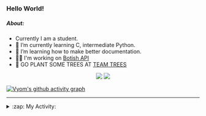 ### Hello World!

##### About:
- Currently I am a student.
- 🌱 I’m currently learning C, intermediate Python.
- 🌱 I’m learning how to make better documentation.
- 👨‍💻 I'm working on [Botish API](https://github.com/Vyvy-vi/api)
- 🌱 GO PLANT SOME TREES AT [TEAM TREES](https://teamtrees.org/)

<p align="center">
  <a href="https://twitter.com/Vyvy_viM"><img target="_blank" src="https://img.shields.io/badge/twitter%20@Vyvy_viM-0D95E8?style=for-the-badge&logo=twitter&logoColor=white"/></a> 
  <a href="https://vyvy-vi.github.io/portfolio"><img target="_blank" src="https://img.shields.io/badge/-I_love_open_source-green?style=for-the-badge&logo=github&logoColor=black"/></a> 
</p>

[![Vyom's github activity graph](https://activity-graph.herokuapp.com/graph?username=Vyvy-vi)](https://github.com/ashutosh00710/github-readme-activity-graph)

---
<details>
  <summary>:zap: My Activity:</summary>
  
<!--START_SECTION:waka-->
![Code Time](http://img.shields.io/badge/Code%20Time-599%20hrs%2050%20mins-blue)

**I'm a Night 🦉** 

```text
🌞 Morning    43 commits     ██░░░░░░░░░░░░░░░░░░░░░░░   7.99% 
🌆 Daytime    138 commits    ██████░░░░░░░░░░░░░░░░░░░   25.65% 
🌃 Evening    165 commits    ███████░░░░░░░░░░░░░░░░░░   30.67% 
🌙 Night      192 commits    █████████░░░░░░░░░░░░░░░░   35.69%

```
📅 **I'm Most Productive on Sunday** 

```text
Monday       52 commits     ██░░░░░░░░░░░░░░░░░░░░░░░   9.67% 
Tuesday      98 commits     ████░░░░░░░░░░░░░░░░░░░░░   18.22% 
Wednesday    78 commits     ███░░░░░░░░░░░░░░░░░░░░░░   14.5% 
Thursday     68 commits     ███░░░░░░░░░░░░░░░░░░░░░░   12.64% 
Friday       51 commits     ██░░░░░░░░░░░░░░░░░░░░░░░   9.48% 
Saturday     60 commits     ██░░░░░░░░░░░░░░░░░░░░░░░   11.15% 
Sunday       131 commits    ██████░░░░░░░░░░░░░░░░░░░   24.35%

```


📊 **This Week I Spent My Time On** 

```text
🔥 Editors: 
Vim                      13 hrs 4 mins       ███████████████░░░░░░░░░░   61.09% 
Unknown Editor           5 hrs 30 mins       ██████░░░░░░░░░░░░░░░░░░░   25.71% 
VS Code                  2 hrs 49 mins       ███░░░░░░░░░░░░░░░░░░░░░░   13.19%

🐱‍💻 Projects: 
praise_backend_js        9 hrs 57 mins       ███████████░░░░░░░░░░░░░░   46.56% 
Unknown Project          5 hrs 58 mins       ███████░░░░░░░░░░░░░░░░░░   27.95% 
Address-book-gui         2 hrs 2 mins        ██░░░░░░░░░░░░░░░░░░░░░░░   9.58% 
CSF102                   1 hr 18 mins        █░░░░░░░░░░░░░░░░░░░░░░░░   6.13% 
CSF                      1 hr 17 mins        █░░░░░░░░░░░░░░░░░░░░░░░░   6.05%

```


 Last Updated on 23/01/2022 09:11:13 UTC
<!--END_SECTION:waka-->
</details>
